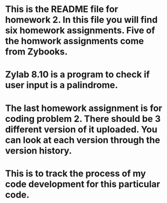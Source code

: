 # This is the README file for homework 2. In this file you will find six homework assignments. Five of the homwork assignments come from Zybooks.
# Zylab 8.10 is a program to check if user input is a palindrome.
# The last homework assignment is for coding problem 2. There should be 3 different version of it uploaded. You can look at each version through the version history.
# This is to track the process of my code development for this particular code.
